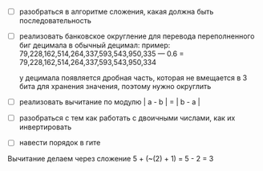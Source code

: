 - [ ] разобраться в алгоритме сложения, какая должна быть последовательность 
- [ ] реализовать банковское округление для перевода переполненного биг децимала в обычный децимал:
    пример:
    79,228,162,514,264,337,593,543,950,335 — 0.6 = 79,228,162,514,264,337,593,543,950,334

    у децимала появляется дробная часть, которая не вмещается в 3 бита для хранения значения, поэтому нужно округлить


- [ ] реализовать вычитание по модулю | a - b | = | b - a | 

- [ ] разобраться с тем как работать с двоичными числами, как их инвертировать

- [ ] навести порядок в гите

Вычитание делаем через сложение
5 + (~(2) + 1) =  5 - 2 = 3